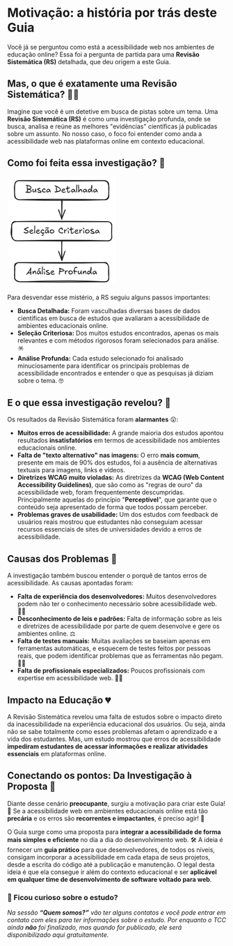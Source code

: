 # Motivação: a história por trás deste Guia

Você já se perguntou como está a acessibilidade web nos ambientes de educação online? Essa foi a pergunta de partida para uma **Revisão Sistemática (RS)** detalhada, que deu origem a este Guia.

## Mas, o que é exatamente uma Revisão Sistemática? 🕵️‍♀️

Imagine que você é um detetive em busca de pistas sobre um tema. Uma **Revisão Sistemática (RS)** é como uma investigação profunda, onde se busca, analisa e reúne as melhores "evidências" científicas já publicadas sobre um assunto. No nosso caso, o foco foi entender como anda a acessibilidade web nas plataformas online em contexto educacional.

## Como foi feita essa investigação? 🔎

![alt text](image.png)

Para desvendar esse mistério, a RS seguiu alguns passos importantes:

*   **Busca Detalhada:** Foram vasculhadas diversas bases de dados científicas em busca de estudos que avaliaram a acessibilidade de ambientes educacionais online.
*   **Seleção Criteriosa:** Dos muitos estudos encontrados, apenas os mais relevantes e com métodos rigorosos foram selecionados para análise. 🪅
*   **Análise Profunda:** Cada estudo selecionado foi analisado minuciosamente para identificar os principais problemas de acessibilidade encontrados e entender o que as pesquisas já diziam sobre o tema. 🤓

## E o que essa investigação revelou? 🚨

Os resultados da Revisão Sistemática foram **alarmantes** 😲:

*   **Muitos erros de acessibilidade:** A grande maioria dos estudos apontou resultados **insatisfatórios** em termos de acessibilidade nos ambientes educacionais online.
*   **Falta de "texto alternativo" nas imagens:** O erro **mais comum**, presente em mais de 90% dos estudos, foi a ausência de alternativas textuais para imagens, links e vídeos.
*   **Diretrizes WCAG muito violadas:** As diretrizes da **WCAG (Web Content Accessibility Guidelines)**, que são como as "regras de ouro" da acessibilidade web, foram frequentemente descumpridas. Principalmente aquelas do princípio "**Perceptível**", que garante que o conteúdo seja apresentado de forma que todos possam perceber.
*   **Problemas graves de usabilidade:** Um dos estudos com feedback de usuários reais mostrou que estudantes não conseguiam acessar recursos essenciais de sites de universidades devido a erros de acessibilidade.

## Causas dos Problemas 🤯

A investigação também buscou entender o porquê de tantos erros de acessibilidade. As causas apontadas foram:

*   **Falta de experiência dos desenvolvedores:** Muitos desenvolvedores podem não ter o conhecimento necessário sobre acessibilidade web. 🧑‍💻
*   **Desconhecimento de leis e padrões:** Falta de informação sobre as leis e diretrizes de acessibilidade por parte de quem desenvolve e gere os ambientes online. ⚖️
*   **Falta de testes manuais:** Muitas avaliações se baseiam apenas em ferramentas automáticas, e esquecem de testes feitos por pessoas reais, que podem identificar problemas que as ferramentas não pegam. 🧑‍🦯
*   **Falta de profissionais especializados:** Poucos profissionais com expertise em acessibilidade web. 👩‍🎓

## Impacto na Educação 💔

A Revisão Sistemática revelou uma falta de estudos sobre o impacto direto da inacessibilidade na experiência educacional dos usuários. Ou seja, ainda não se sabe totalmente como esses problemas afetam o aprendizado e a vida dos estudantes. Mas, um estudo mostrou que erros de acessibilidade **impediram estudantes de acessar informações e realizar atividades essenciais** em plataformas online.

## Conectando os pontos: Da Investigação à Proposta 🔗

Diante desse cenário **preocupante**, surgiu a motivação para criar este Guia! 🚀 Se a acessibilidade web em ambientes educacionais online está tão **precária** e os erros são **recorrentes e impactantes**, é preciso agir! 💪

O Guia surge como uma proposta para **integrar a acessibilidade de forma mais simples e eficiente** no dia a dia do desenvolvimento web. 🛠️ A ideia é fornecer um **guia prático** para que desenvolvedores, de todos os níveis, consigam incorporar a acessibilidade em cada etapa de seus projetos, desde a escrita do código até a publicação e manutenção. O legal desta ideia é que ela consegue ir além do contexto educacional e ser **aplicável em qualquer time de desenvolvimento de software voltado para web**.

### 👀 Ficou curioso sobre o estudo?

_Na sessão **“Quem somos?”** vão ter alguns contatos e você pode entrar em contato com eles para ter informações sobre o estudo. Por enquanto o TCC ainda **não** foi finalizado, mas quando for publicado, ele será disponibilizado aqui gratuitamente._